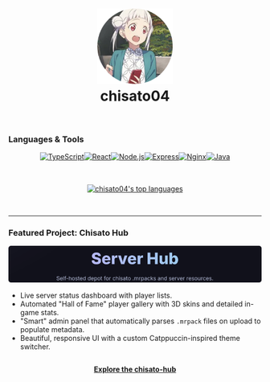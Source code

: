 <div align="center">
  <h1 align="center">
    <img src="https://raw.githubusercontent.com/chisato04/chisato04/main/assets/chisato-circle.png" width="150" alt="chisato04 Profile Picture"/>
    <br/>
    chisato04
  </h1>
</div>

<br/>

### Languages & Tools

<p align="center">
  <a href="https://www.typescriptlang.org/" target="_blank"><img src="https://img.shields.io/badge/TypeScript-3178C6?style=for-the-badge&logo=typescript&logoColor=white" alt="TypeScript"/></a><a href="https://reactjs.org/" target="_blank"><img src="https://img.shields.io/badge/React-20232A?style=for-the-badge&logo=react&logoColor=61DAFB" alt="React"/></a><a href="https://nodejs.org" target="_blank"><img src="https://img.shields.io/badge/Node.js-339933?style=for-the-badge&logo=nodedotjs&logoColor=white" alt="Node.js"/></a><a href="https://expressjs.com" target="_blank"><img src="https://img.shields.io/badge/Express.js-000000?style=for-the-badge&logo=express&logoColor=white" alt="Express"/></a><a href="https://www.nginx.com" target="_blank"><img src="https://img.shields.io/badge/Nginx-009639?style=for-the-badge&logo=nginx&logoColor=white" alt="Nginx"/></a><a href="https://www.java.com" target="_blank"><img src="https://img.shields.io/badge/Java-ED8B00?style=for-the-badge&logo=openjdk&logoColor=white" alt="Java"/></a>
</p>

<br/>

<p align="center">
  <a href="https://github.com/anuraghazra/github-readme-stats"></a><a href="https://github.com/anuraghazra/github-readme-stats"><img align="center" src="https://github-readme-stats.vercel.app/api/top-langs/?username=chisato04&layout=compact&theme=catppuccin_mocha&hide_border=true&border_radius=10" alt="chisato04's top languages" /></a>
</p>

<br/>

---

### Featured Project: Chisato Hub

<div align="center">
  <a href="https://github.com/chisato04/chisato-hub">
    <img src="https://raw.githubusercontent.com/chisato04/chisato04/main/assets/demo-chisato-hub.png" alt="Chisato Hub Showcase"/>
  </a>
</div>



<ul align="center" style="display: inline-block; text-align: left;">
  <li>Live server status dashboard with player lists.</li>
  <li>Automated "Hall of Fame" player gallery with 3D skins and detailed in-game stats.</li>
  <li>"Smart" admin panel that automatically parses <code>.mrpack</code> files on upload to populate metadata.</li>
  <li>Beautiful, responsive UI with a custom Catppuccin-inspired theme switcher.</li>
</ul>

<p align="center">
  <a href="https://github.com/chisato04/chisato-hub"><strong>Explore the chisato-hub</strong></a>
</p>
